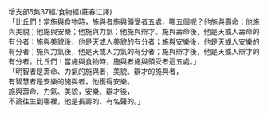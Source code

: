 增支部5集37經/食物經(莊春江譯)  
「比丘們！當施與食物時，施與者施與領受者五處，哪五個呢？他施與壽命；他施與美貌；他施與安樂；他施與力氣；他施與辯才。施與壽命後，他是天或人壽命的有分者；施與美貌後，他是天或人美貌的有分者；施與安樂後，他是天或人安樂的有分者；施與力氣後，他是天或人力氣的有分者；施與辯才後，他是天或人辯才的有分者。比丘們！當施與食物時，施與者施與領受者這五處。」  
「明智者是壽命、力氣的施與者，美貌、辯才的施與者，  
有智慧者是安樂的施與者，他獲得安樂。  
施與壽命、力氣、美貌，安樂、辯才後，  
不論往生到哪裡，他是長壽的、有名聲的。」  
  
  
